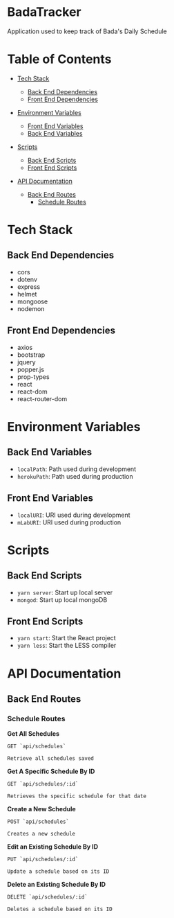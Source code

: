 # BadaTracker

Application used to keep track of Bada's Daily Schedule

# Table of Contents
  - [Tech Stack](https://github.com/ktan114/BadaTracker/tree/kevin/readme#tech-stack)
    - [Back End Dependencies](https://github.com/ktan114/BadaTracker/tree/kevin/readme#back-end-dependencies)
    - [Front End Dependencies](https://github.com/ktan114/BadaTracker/tree/kevin/readme#front-end-dependencies)

  - [Environment Variables](https://github.com/ktan114/BadaTracker/tree/kevin/readme#environment-variables)
    - [Front End Variables](https://github.com/ktan114/BadaTracker/tree/kevin/readme#back-end-variables)
    - [Back End Variables](https://github.com/ktan114/BadaTracker/tree/kevin/readme#front-end-variables)

  - [Scripts](https://github.com/ktan114/BadaTracker/tree/kevin/readme#scripts)
    * [Back End Scripts](https://github.com/ktan114/BadaTracker/tree/kevin/readme#back-end-scripts)
    * [Front End Scripts](https://github.com/ktan114/BadaTracker/tree/kevin/readme#front-end-scripts)

  - [API Documentation](https://github.com/ktan114/BadaTracker/tree/kevin/readme#api-documentation)
    - [Back End Routes](https://github.com/ktan114/BadaTracker/tree/kevin/readme#back-end-routes)
        - [Schedule Routes](https://github.com/ktan114/BadaTracker/tree/kevin/readme#schedule-routes)

# Tech Stack

## Back End Dependencies
- cors
- dotenv
- express
- helmet
- mongoose
- nodemon

## Front End Dependencies
- axios
- bootstrap
- jquery
- popper.js
- prop-types
- react
- react-dom
- react-router-dom

# Environment Variables 

## Back End Variables 
- `localPath`: Path used during development
- `herokuPath`: Path used during production

## Front End Variables
- `localURI`: URI used during development
- `mLabURI`: URI used during production

# Scripts

## Back End Scripts
- `yarn server`: Start up local server
- `mongod`: Start up local mongoDB

## Front End Scripts
- `yarn start`: Start the React project
- `yarn less`: Start the LESS compiler

# API Documentation

## Back End Routes

### Schedule Routes

**Get All Schedules**
```
GET `api/schedules`

Retrieve all schedules saved
```

**Get A Specific Schedule By ID**
```
GET `api/schedules/:id` 

Retrieves the specific schedule for that date
```

**Create a New Schedule**
```
POST `api/schedules`

Creates a new schedule
```

**Edit an Existing Schedule By ID**
```
PUT `api/schedules/:id`

Update a schedule based on its ID
```

**Delete an Existing Schedule By ID**
```
DELETE `api/schedules/:id`

Deletes a schedule based on its ID
```
